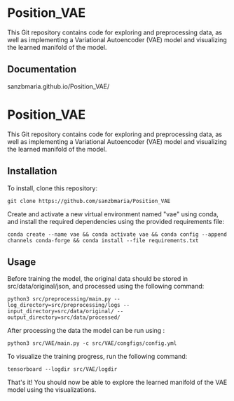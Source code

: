 # Position_VAE

This Git repository contains code for exploring and preprocessing data, as well as implementing a Variational Autoencoder (VAE) model and visualizing the learned manifold of the model.

## Documentation
sanzbmaria.github.io/Position_VAE/

# Position_VAE

This Git repository contains code for exploring and preprocessing data, as well as implementing a Variational Autoencoder (VAE) model and visualizing the learned manifold of the model.

## Installation


To install, clone this repository:
```
git clone https://github.com/sanzbmaria/Position_VAE
```

Create and activate a new virtual environment named "vae" using conda, and install the required dependencies using the provided requirements file:
```
conda create --name vae && conda activate vae && conda config --append channels conda-forge && conda install --file requirements.txt
```

## Usage 

Before training the model, the original data should be stored in src/data/original/json, and processed using the following command:
```
python3 src/preprocessing/main.py --log_directory=src/preprocessing/logs --input_directory=src/data/original/ --output_directory=src/data/processed/
```

After processing the data the model can be run using : 

```
python3 src/VAE/main.py -c src/VAE/congfigs/config.yml
```

To visualize the training progress, run the following command:

```
tensorboard --logdir src/VAE/logdir 
```

That's it! You should now be able to explore the learned manifold of the VAE model using the visualizations.
